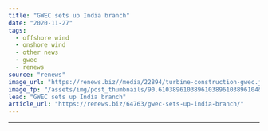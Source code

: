 ```yaml
---
title: "GWEC sets up India branch"
date: "2020-11-27"
tags: 
  - offshore wind
  - onshore wind
  - other news
  - gwec
  - renews
source: "renews"
image_url: "https://renews.biz//media/22894/turbine-construction-gwec.jpg?mode=crop&width=770&heightratio=0.6103896103896103896103896104&slimmage=true"
image_fp: "/assets/img/post_thumbnails/90.6103896103896103896103896104&slimmage=true"
lead: "GWEC sets up India branch"
article_url: "https://renews.biz/64763/gwec-sets-up-india-branch/"
---
```


---
